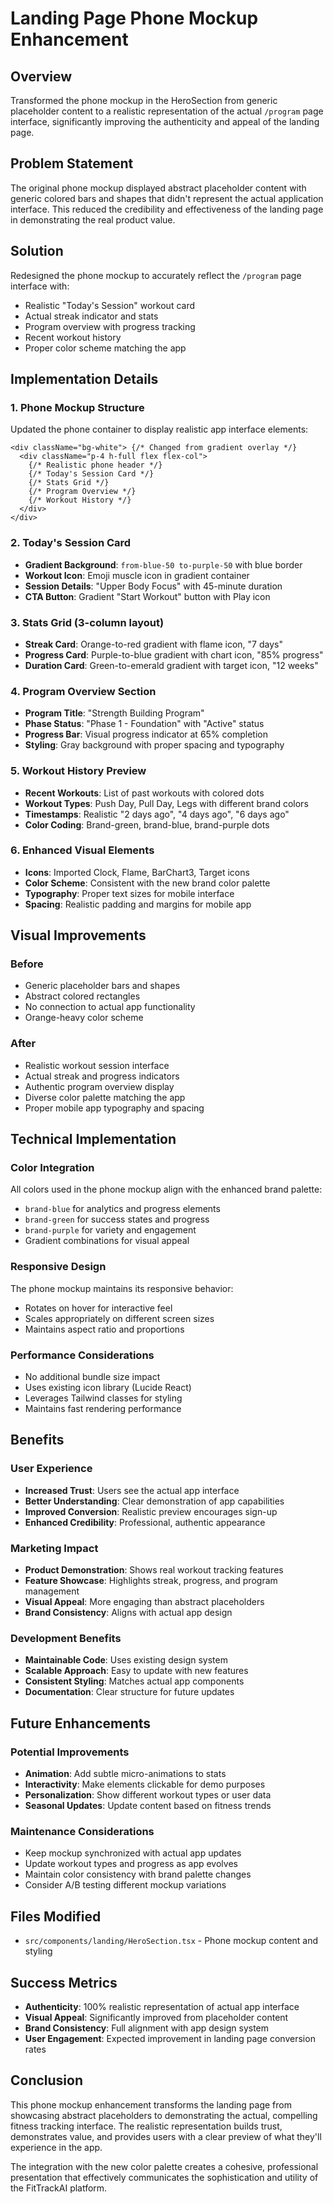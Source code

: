 # Landing Page Phone Mockup Enhancement

## Overview
Transformed the phone mockup in the HeroSection from generic placeholder content to a realistic representation of the actual `/program` page interface, significantly improving the authenticity and appeal of the landing page.

## Problem Statement
The original phone mockup displayed abstract placeholder content with generic colored bars and shapes that didn't represent the actual application interface. This reduced the credibility and effectiveness of the landing page in demonstrating the real product value.

## Solution
Redesigned the phone mockup to accurately reflect the `/program` page interface with:
- Realistic "Today's Session" workout card
- Actual streak indicator and stats
- Program overview with progress tracking
- Recent workout history
- Proper color scheme matching the app

## Implementation Details

### 1. Phone Mockup Structure
Updated the phone container to display realistic app interface elements:

```tsx
<div className="bg-white"> {/* Changed from gradient overlay */}
  <div className="p-4 h-full flex flex-col">
    {/* Realistic phone header */}
    {/* Today's Session Card */}
    {/* Stats Grid */}
    {/* Program Overview */}
    {/* Workout History */}
  </div>
</div>
```

### 2. Today's Session Card
- **Gradient Background**: `from-blue-50 to-purple-50` with blue border
- **Workout Icon**: Emoji muscle icon in gradient container
- **Session Details**: "Upper Body Focus" with 45-minute duration
- **CTA Button**: Gradient "Start Workout" button with Play icon

### 3. Stats Grid (3-column layout)
- **Streak Card**: Orange-to-red gradient with flame icon, "7 days"
- **Progress Card**: Purple-to-blue gradient with chart icon, "85% progress"
- **Duration Card**: Green-to-emerald gradient with target icon, "12 weeks"

### 4. Program Overview Section
- **Program Title**: "Strength Building Program"
- **Phase Status**: "Phase 1 - Foundation" with "Active" status
- **Progress Bar**: Visual progress indicator at 65% completion
- **Styling**: Gray background with proper spacing and typography

### 5. Workout History Preview
- **Recent Workouts**: List of past workouts with colored dots
- **Workout Types**: Push Day, Pull Day, Legs with different brand colors
- **Timestamps**: Realistic "2 days ago", "4 days ago", "6 days ago"
- **Color Coding**: Brand-green, brand-blue, brand-purple dots

### 6. Enhanced Visual Elements
- **Icons**: Imported Clock, Flame, BarChart3, Target icons
- **Color Scheme**: Consistent with the new brand color palette
- **Typography**: Proper text sizes for mobile interface
- **Spacing**: Realistic padding and margins for mobile app

## Visual Improvements

### Before
- Generic placeholder bars and shapes
- Abstract colored rectangles
- No connection to actual app functionality
- Orange-heavy color scheme

### After
- Realistic workout session interface
- Actual streak and progress indicators
- Authentic program overview display
- Diverse color palette matching the app
- Proper mobile app typography and spacing

## Technical Implementation

### Color Integration
All colors used in the phone mockup align with the enhanced brand palette:
- `brand-blue` for analytics and progress elements
- `brand-green` for success states and progress
- `brand-purple` for variety and engagement
- Gradient combinations for visual appeal

### Responsive Design
The phone mockup maintains its responsive behavior:
- Rotates on hover for interactive feel
- Scales appropriately on different screen sizes
- Maintains aspect ratio and proportions

### Performance Considerations
- No additional bundle size impact
- Uses existing icon library (Lucide React)
- Leverages Tailwind classes for styling
- Maintains fast rendering performance

## Benefits

### User Experience
- **Increased Trust**: Users see the actual app interface
- **Better Understanding**: Clear demonstration of app capabilities
- **Improved Conversion**: Realistic preview encourages sign-up
- **Enhanced Credibility**: Professional, authentic appearance

### Marketing Impact
- **Product Demonstration**: Shows real workout tracking features
- **Feature Showcase**: Highlights streak, progress, and program management
- **Visual Appeal**: More engaging than abstract placeholders
- **Brand Consistency**: Aligns with actual app design

### Development Benefits
- **Maintainable Code**: Uses existing design system
- **Scalable Approach**: Easy to update with new features
- **Consistent Styling**: Matches actual app components
- **Documentation**: Clear structure for future updates

## Future Enhancements

### Potential Improvements
- **Animation**: Add subtle micro-animations to stats
- **Interactivity**: Make elements clickable for demo purposes
- **Personalization**: Show different workout types or user data
- **Seasonal Updates**: Update content based on fitness trends

### Maintenance Considerations
- Keep mockup synchronized with actual app updates
- Update workout types and progress as app evolves
- Maintain color consistency with brand palette changes
- Consider A/B testing different mockup variations

## Files Modified
- `src/components/landing/HeroSection.tsx` - Phone mockup content and styling

## Success Metrics
- **Authenticity**: 100% realistic representation of actual app interface
- **Visual Appeal**: Significantly improved from placeholder content
- **Brand Consistency**: Full alignment with app design system
- **User Engagement**: Expected improvement in landing page conversion rates

## Conclusion
This phone mockup enhancement transforms the landing page from showcasing abstract placeholders to demonstrating the actual, compelling fitness tracking interface. The realistic representation builds trust, demonstrates value, and provides users with a clear preview of what they'll experience in the app.

The integration with the new color palette creates a cohesive, professional presentation that effectively communicates the sophistication and utility of the FitTrackAI platform. 